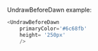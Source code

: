 UndrawBeforeDawn example:
```js 
<UndrawBeforeDawn
    primaryColor='#6c68fb'
    height= '250px'
    />
```